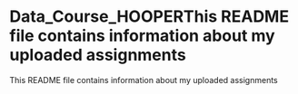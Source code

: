 # Data_Course_HOOPERThis README file contains information about my uploaded assignments
This README file contains information about my uploaded assignments
